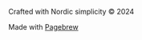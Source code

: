 <div class="flex items-center justify-between text-sm text-gray-500">
    <p>Crafted with Nordic simplicity © 2024</p>
    <p>Made with <a href="https://github.com/mandava/pagebrew" class="underline">Pagebrew</a></p>
</div>
